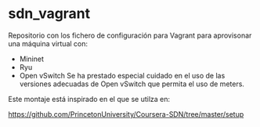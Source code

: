 # sdn_vagrant

Repositorio con los fichero de configuración para Vagrant para aprovisonar una máquina virtual con:

* Mininet
* Ryu
*  Open vSwitch
Se ha prestado especial cuidado en el uso de las versiones adecuadas de  Open vSwitch que permita el uso de meters.

Este montaje está inspirado en el que se utilza en:

https://github.com/PrincetonUniversity/Coursera-SDN/tree/master/setup
